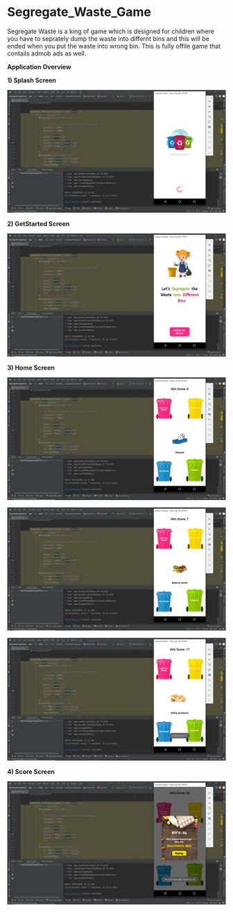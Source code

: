 # Segregate_Waste_Game

Segregate Waste is a king of game which is designed for children where you have to seprately dump the waste into differnt bins and this will be ended when you put the waste into wrong bin. This is fully offile game that contails admob ads as well.


<b>Application Overview</b>


<b>1) Splash Screen</b>

![Splash Screen](img/splash.png)

<b>2) GetStarted Screen</b>

![GetStarted Screen](img/get.png)

<b>3) Home Screen</b>

![Home Screen](img/home1.png)

![Home Screen](img/home2.png)

![Home Screen](img/home3.png)

<b>4) Score Screen</b>

![Score Screen](img/score.png)
